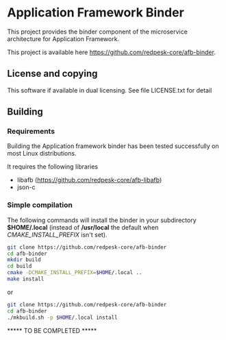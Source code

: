 # Application Framework Binder

This project provides the binder component of the microservice architecture
for Application Framework.

This project is available here <https://github.com/redpesk-core/afb-binder>.


## License and copying

This software if available in dual licensing. See file LICENSE.txt for detail

## Building

### Requirements

Building the Application framework binder has been tested successfully
on most Linux distributions.

It requires the following libraries

* libafb (<https://github.com/redpesk-core/afb-libafb>)
* json-c

### Simple compilation

The following commands will install the binder in your subdirectory
**$HOME/.local** (instead of **/usr/local** the default when 
*CMAKE_INSTALL_PREFIX* isn't set).

```sh
git clone https://github.com/redpesk-core/afb-binder
cd afb-binder
mkdir build
cd build
cmake -DCMAKE_INSTALL_PREFIX=$HOME/.local ..
make install
```

or

```sh
git clone https://github.com/redpesk-core/afb-binder
cd afb-binder
./mkbuild.sh -p $HOME/.local install
```

***** TO BE COMPLETED *****
